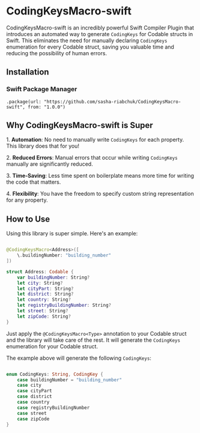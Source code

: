 # CodingKeysMacro-swift

CodingKeysMacro-swift is an incredibly powerful Swift Compiler Plugin that introduces an automated way to generate `CodingKeys` for Codable structs in Swift. This eliminates the need for manually declaring `CodingKeys` enumeration for every Codable struct, saving you valuable time and reducing the possibility of human errors.

## Installation

### Swift Package Manager

`.package(url: "https://github.com/sasha-riabchuk/CodingKeysMacro-swift", from: "1.0.0")`

## Why CodingKeysMacro-swift is Super

1\. **Automation**: No need to manually write `CodingKeys` for each property. This library does that for you!

2\. **Reduced Errors**: Manual errors that occur while writing `CodingKeys` manually are significantly reduced.

3\. **Time-Saving**: Less time spent on boilerplate means more time for writing the code that matters.

4\. **Flexibility**: You have the freedom to specify custom string representation for any property.


## How to Use

Using this library is super simple. Here's an example:

```swift

@CodingKeysMacro<Address>([
    \.buildingNumber: "building_number"
])

struct Address: Codable {
    var buildingNumber: String?
    let city: String?
    let cityPart: String?
    let district: String?
    let country: String?
    let registryBuildingNumber: String?
    let street: String?
    let zipCode: String?
}

```

Just apply the `@CodingKeysMacro<Type>` annotation to your Codable struct and the library will take care of the rest. It will generate the `CodingKeys` enumeration for your Codable struct.

The example above will generate the following `CodingKeys`:

```swift

enum CodingKeys: String, CodingKey {
    case buildingNumber = "building_number"
    case city
    case cityPart
    case district
    case country
    case registryBuildingNumber
    case street
    case zipCode
}

```
